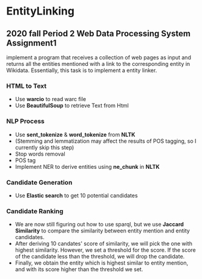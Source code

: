 # EntityLinking
## 2020 fall Period 2 Web Data Processing System Assignment1 

implement a program that receives a collection of web pages as input and returns all the entities mentioned with a link to the corresponding entity in Wikidata. Essentially, this task is to implement a entity linker.

### HTML to Text
* Use **warcio** to read warc file
* Use **BeautifulSoup** to retrieve Text from Html

### NLP Process
* Use **sent_tokenize** & **word_tokenize** from **NLTK**
* (Stemming and lemmatization may affect the results of POS tagging, so I currently skip this step)
* Stop words removal
* POS tag
* Implement NER to derive entities using **ne_chunk** in **NLTK**

### Candidate Generation
* Use **Elastic search** to get 10 potential candidates

### Candidate Ranking
* We are now still figuring out how to use sparql, but we use **Jaccard Similarity** to compare the similarity between entity mention and entity candidates. 
* After deriving 10 candates' score of similarity, we will pick the one with highest similarity. However, we set a threshold for the score. If the score of the candidate less than the threshold, we will drop the candidate.
* Finally, we obtain the entity which is highest similar to entity mention, and with its score higher than the threshold we set.